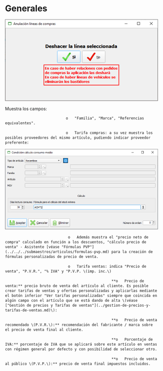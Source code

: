 # Generales

![](../../../../.gitbook/assets/image%20%2879%29.png)

Muestra los campos:

                                o   "Familia", "Marca", "Referencias equivalentes".

                                o   Tarifa compras: a su vez muestra los posibles proveedores del mismo artículo, pudiendo indicar proveedor preferente:

![](../../../../.gitbook/assets/image%20%28163%29.png)

                                 o   Además muestra el "precio neto de compra" calculado en función a los descuentos, "cálculo precio de venta" - Asistente [véase "Fórmulas PVP"](../../../submaestros/articulos/formulas-pvp.md) para la creación de fórmulas personalizadas de precio de venta.

                                 o   Tarifa ventas: indica "Precio de venta", "P.V.R.", "% IVA" y "P.V.P. \(imp. inc.\)

                                                     **o   Precio de venta:** precio bruto de venta del artículo al cliente. Es posible crear tarifas de ventas y ofertas personalizadas y aplicarlas mediante el botón inferior "Ver tarifas personalizadas" siempre que coincida en algún campo con el artículo que se está dando de alta \(véase ["Gestión de precios y Tarifas de ventas"](../gestion-de-precios-y-tarifas-de-ventas.md)\):

                                                     **o   Precio de venta recomendado \(P.V.R.\):** recomendación del fabricante / marca sobre el precio de venta final al cliente.

                                                     **o   Porcentaje de IVA:** porcentaje de IVA que se aplicará sobre este artículo en ventas con régimen general por defecto y con posibilidad de seleccionar otro.

                                                     **o   Precio de venta al público \(P.V.P.\):** precio de venta final impuestos incluidos.

